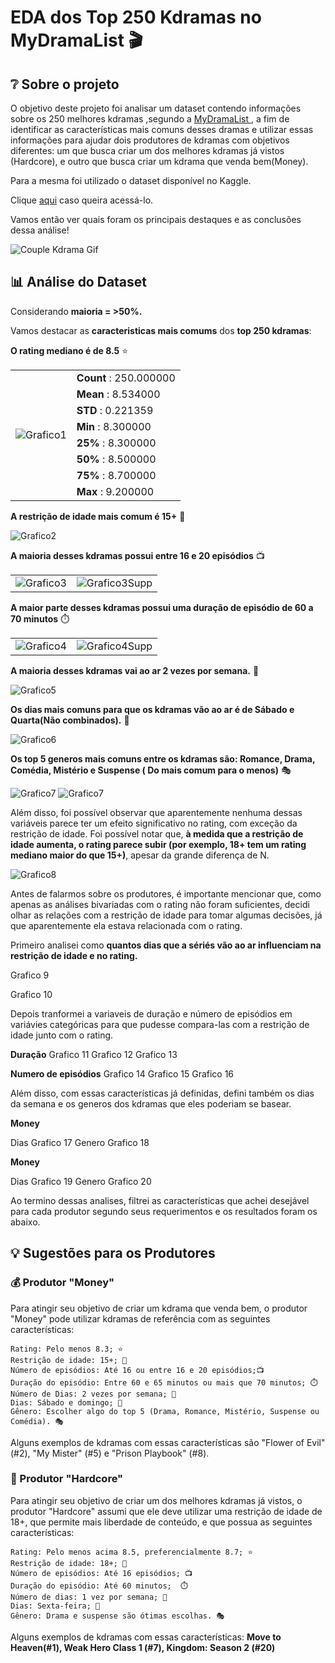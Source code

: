 # EDA  dos Top 250 Kdramas no MyDramaList 🎬

## ❔ Sobre o projeto

O objetivo deste projeto foi analisar um dataset contendo informações sobre os 250 melhores kdramas ,segundo a <a href = "https://mydramalist.com"> MyDramaList </a> , a fim de identificar as características mais comuns desses dramas e utilizar essas informações para ajudar dois produtores de kdramas com objetivos diferentes: um que busca criar um dos melhores kdramas já vistos (Hardcore), e outro que busca criar um kdrama que venda bem(Money).

Para a mesma foi utilizado o dataset disponível no Kaggle.

Clique <a href  = "https://www.kaggle.com/datasets/ahbab911/top-250-korean-dramas-kdrama-dataset" >aqui</a> caso queira acessá-lo. 

Vamos então ver quais foram os principais destaques e as conclusões dessa análise!

![Couple Kdrama Gif](https://media.giphy.com/media/ZdAOatkOA7Q13ENNWz/giphy.gif)

## 📊 Análise do Dataset 

Considerando **maioria = >50%.**

Vamos destacar as **caracteristicas mais comums** dos **top 250 kdramas**:

 **O rating mediano  é de 8.5** ⭐
 <table>
 
 <tr>
 <td rowspan="9"><img src="imagens/Grafico1.png" alt="Grafico1"/></td>
 <td> <b>Count</b> : 250.000000 </td>


 </tr>
 <tr>

 <td><b>Mean</b> : 8.534000</td>


</tr>
<tr>

<td><b>STD</b> : 0.221359</td>

</tr>

 <tr>

<td><b>Min</b> : 8.300000</td>

</tr>

 <tr>

<td><b>25%</b> : 8.300000</td>

</tr>

 <tr>

<td><b>50%</b> : 8.500000</td>

</tr>

 <tr>

<td><b>75%</b> : 8.700000</td>

</tr>
 <tr>

<td><b>Max</b> : 9.200000</td>

</tr>

</table>



 **A restrição de idade mais comum é 15+** 📛

<img src="imagens/Grafico2.png" alt="Grafico2">

 **A maioria desses kdramas possui entre 16 e 20 episódios** 📺
 
<table><tr>
<td> <img src="imagens/Grafico3.png" alt="Grafico3"/> </td>
<td> <img src="imagens/Grafico3Supp.png" alt="Grafico3Supp"/> </td>
</tr></table>

**A maior parte desses kdramas possui uma duração de episódio de 60 a 70 minutos** ⏱️ 

<table><tr>
<td> <img src="imagens/Grafico4.png" alt="Grafico4"/> </td>
<td> <img src="imagens/Grafico4Supp.png" alt="Grafico4Supp"/> </td>
</tr></table>

**A maioria desses kdramas vai ao ar 2 vezes por semana.** 📅 

<img src="imagens/Grafico5.png" alt="Grafico5">

 **Os dias mais comuns para que os kdramas vão ao ar é de Sábado e Quarta(Não combinados).** 📅

<img src="imagens/Grafico6.png" alt="Grafico6">

 **Os top 5 generos mais comuns entre os kdramas são: Romance, Drama, Comédia, Mistério e Suspense ( Do mais comum para o menos)** 🎭
 
<img src="imagens/Grafico7Supp.png" alt="Grafico7">
<img src="imagens/Grafico7.png" alt="Grafico7">

Além disso, foi possível observar que aparentemente nenhuma dessas variáveis parece ter um efeito significativo no rating, com exceção da restrição de idade. Foi possível notar que, **à medida que a restrição de idade aumenta, o rating parece subir (por exemplo, 18+ tem um rating mediano maior do que 15+)**, apesar da grande diferença de N.


<img src="imagens/Grafico8.png" alt="Grafico8">

Antes de falarmos sobre os produtores, é importante mencionar que, como apenas as análises bivariadas com o rating não foram suficientes, decidi olhar as relações com a restrição de idade para tomar algumas decisões, já que aparentemente ela estava relacionada com o rating. 

Primeiro analisei como **quantos dias que a sériés vão ao ar influenciam na restrição de idade e no rating.**

Grafico 9 

Grafico 10

Depois tranformei a variaveis de duração e número de episódios em variávies categóricas para que pudesse compara-las com a restrição de idade junto com o rating.

**Duração**
Grafico 11 
Grafico 12 
Grafico 13 

**Numero de episódios**
Grafico 14 
Grafico 15 
Grafico 16

Além disso, com essas características já definidas, defini também os dias da semana e os generos dos kdramas que eles poderiam se basear.

**Money**

Dias
Grafico 17
Genero
Grafico 18

**Money**

Dias
Grafico 19
Genero
Grafico 20

Ao termino dessas analises, filtrei as características que achei desejável para cada produtor segundo seus requerimentos e os resultados foram os abaixo.

## 💡 Sugestões para os Produtores

### 💰 Produtor "Money"

Para atingir seu objetivo de criar um kdrama que venda bem, o produtor "Money" pode utilizar kdramas de referência com as seguintes características:

    Rating: Pelo menos 8.3; ⭐
    Restrição de idade: 15+; 📛
    Número de episódios: Até 16 ou entre 16 e 20 episódios;📺
    Duração do episódio: Entre 60 e 65 minutos ou mais que 70 minutos; ⏱️ 
    Número de Dias: 2 vezes por semana; 📅
    Dias: Sábado e domingo; 📅
    Gênero: Escolher algo do top 5 (Drama, Romance, Mistério, Suspense ou Comédia). 🎭

Alguns exemplos de kdramas com essas características são "Flower of Evil" (#2), "My Mister" (#5) e "Prison Playbook" (#8).

### 💪 Produtor "Hardcore"

Para atingir seu objetivo de criar um dos melhores kdramas já vistos, o produtor "Hardcore" assumi que ele deve utilizar uma restrição de idade de 18+, que permite mais liberdade de conteúdo, e que possua as seguintes características:

    Rating: Pelo menos acima 8.5, preferencialmente 8.7; ⭐
    Restrição de idade: 18+; 📛
    Número de episódios: Até 16 episódios; 📺
    Duração do episódio: Até 60 minutos;  ⏱️ 
    Número de dias: 1 vez por semana; 📅
    Dias: Sexta-feira; 📅
    Gênero: Drama e suspense são ótimas escolhas. 🎭
    
Alguns exemplos de kdramas com essas características: **Move to Heaven(#1), Weak Hero Class 1 (#7), Kingdom: Season 2 (#20)**
